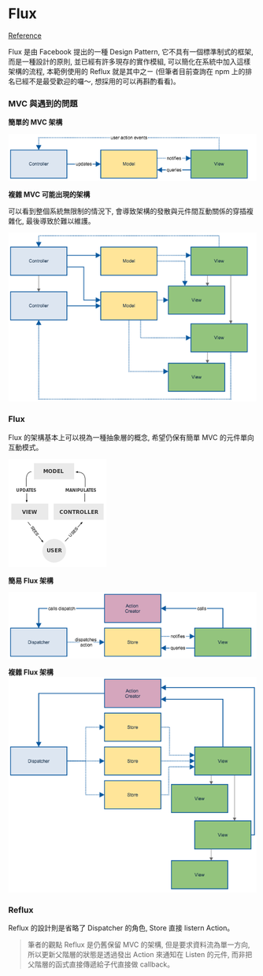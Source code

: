 # Flux

[Reference](https://dotblogs.com.tw/blackie1019/2015/04/14/151049)

Flux 是由 Facebook 提出的一種 Design Pattern, 它不具有一個標準制式的框架, 而是一種設計的原則, 並已經有許多現存的實作模組, 可以簡化在系統中加入這樣架構的流程, 本範例使用的 Reflux 就是其中之ㄧ (但筆者目前查詢在 npm 上的排名已經不是最受歡迎的囉～, 想採用的可以再斟酌看看)。

### MVC 與遇到的問題
**簡單的 MVC 架構**

![](mvc-simple.png)

**複雜 MVC 可能出現的架構**

可以看到整個系統無限制的情況下, 會導致架構的發散與元件間互動關係的穿插複雜化, 最後導致於難以維護。

![](mvc-complex.png)

### Flux
Flux 的架構基本上可以視為一種抽象層的概念, 希望仍保有簡單 MVC 的元件單向互動模式。

![](mvc-Classic.png)

**簡易 Flux 架構**

![](flux-simple.png)

**複雜 Flux 架構**
![](flux-complex.png)

### Reflux
Reflux 的設計則是省略了 Dispatcher 的角色, Store 直接 listern Action。
> 筆者的觀點 Reflux 是仍舊保留 MVC 的架構, 但是要求資料流為單一方向, 所以更新父階層的狀態是透過發出 Action 來通知在 Listen 的元件, 而非把父階層的函式直接傳遞給子代直接做 callback。



